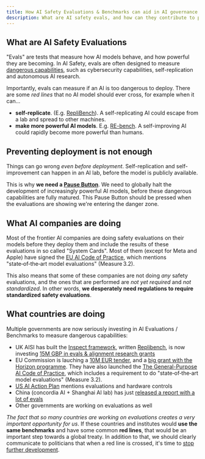 ```yaml
---
title: How AI Safety Evaluations & Benchmarks can aid in AI governance
description: What are AI safety evals, and how can they contribute to preventing catastrophic risks?
---
```


## What are AI Safety Evaluations

"Evals" are tests that measure how AI models behave, and how powerful they are becoming.
In AI Safety, evals are often designed to measure [dangerous capabilities](/dangerous-capabilities), such as cybersecurity capabilities, self-replication and autonomous AI research.

Importantly, evals can measure if an AI is too dangerous to deploy.
There are some _red lines_ that no AI model should ever cross, for example when it can...

- **self-replicate**. (E.g. [RepliBench](https://arxiv.org/abs/2504.18565)). A self-replicating AI could escape from a lab and spread to other machines.
- **make more powerful AI models**. E.g. [RE-bench](https://metr.org/AI_R_D_Evaluation_Report.pdf). A self-improving AI could rapidly become more powerful than humans.

## Preventing deployment is not enough

Things can go wrong _even before deployment_.
Self-replication and self-improvement can happen in an AI lab, before the model is publicly available.

This is why **we need a [Pause Button](/building-the-pause-button)**.
We need to globally halt the development of increasingly powerful AI models, before these dangerous capabilities are fully matured.
This Pause Button should be pressed when the evaluations are showing we're entering the danger zone.

## What AI companies are doing

Most of the frontier AI companies are doing safety evaluations on their models before they deploy them and include the results of these evaluations in so called "System Cards".
Most of them (except for Meta and Apple) have signed the [EU AI Code of Practice](https://digital-strategy.ec.europa.eu/en/policies/contents-code-gpai), which mentions "state‑of‑the‑art model evaluations" (Measure 3.2).

This also means that some of these companies are not doing _any_ safety evaluations, and the ones that are performed are _not yet required_ and _not standardized_.
In other words, **we desperately need regulations to require standardized safety evaluations**.

## What countries are doing

Multiple governments are now seriously investing in AI Evaluations / Benchmarks to measure dangerous capabilities:

- UK AISI has built the [Inspect framework](https://github.com/UKGovernmentBEIS/inspect_ai), written [Replibench](https://arxiv.org/abs/2504.18565), is now investing [15M GBP in evals & alignment research grants](https://alignmentproject.aisi.gov.uk/)
- EU Commission is lauching a [10M EUR tender](https://ec.europa.eu/info/funding-tenders/opportunities/portal/screen/opportunities/tender-details/76f9edf2-d9e2-4db2-931e-a72c5ab356d2-CN), and a [big grant with the Horizon programme](https://ec.europa.eu/info/funding-tenders/opportunities/portal/screen/opportunities/topic-details/HORIZON-CL4-2025-04-DIGITAL-EMERGING-04). They have also launched the [The General-Purpose AI Code of Practice](https://digital-strategy.ec.europa.eu/en/policies/contents-code-gpai), which includes a requirement to do "state‑of‑the‑art model evaluations" (Measure 3.2).
- [US AI Action Plan](https://www.whitehouse.gov/articles/2025/07/white-house-unveils-americas-ai-action-plan/) mentions evaluations and hardware controls
- China (concordia AI + Shanghai AI lab) has just [released a report with a lot of evals](https://substack.com/home/post/p-169741512)
- Other governments are working on evaluations as well

_The fact that so many countries are working on evaluations creates a very important opportunity for us_.
If these countries and institutes would **use the same benchmarks** and have some common **red lines**, that would be an important step towards a global treaty.
In addition to that, we should clearly communicate to politicians that when a red line is crossed, it's time to [stop further development](/proposal).
